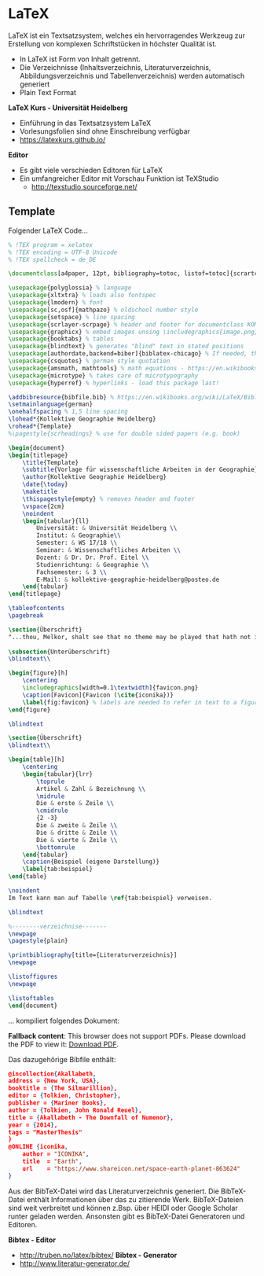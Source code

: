 # LaTeX

LaTeX ist ein Textsatzsystem, welches ein hervorragendes Werkzeug zur Erstellung von komplexen Schriftstücken in höchster Qualität ist.

- In LaTeX ist Form von Inhalt getrennt.
- Die Verzeichnisse (Inhaltsverzeichnis, Literaturverzeichnis, Abbildungsverzeichnis und Tabellenverzeichnis) werden automatisch generiert
- Plain Text Format

**LaTeX Kurs - Universität Heidelberg**
- Einführung in das Textsatzsystem LaTeX
- Vorlesungsfolien sind ohne Einschreibung verfügbar
- https://latexkurs.github.io/

**Editor**
- Es gibt viele verschieden Editoren für LaTeX
- Ein umfangreicher Editor mit Vorschau Funktion ist TeXStudio
  - http://texstudio.sourceforge.net/

## Template

Folgender LaTeX Code...

```tex
% !TEX program = xelatex
% !TEX encoding = UTF-8 Unicode
% !TEX spellcheck = de_DE

\documentclass[a4paper, 12pt, bibliography=totoc, listof=totoc]{scrartcl}

\usepackage{polyglossia} % language
\usepackage{xltxtra} % loads also fontspec 
\usepackage{lmodern} % font
\usepackage[sc,osf]{mathpazo} % oldschool number style
\usepackage{setspace} % line spacing
\usepackage{scrlayer-scrpage} % header and footer for documentclass KOMA-Script
\usepackage{graphicx} % embed images unsing \includegraphics{image.png}
\usepackage{booktabs} % tables
\usepackage{blindtext} % generates "blind" text in stated positions
\usepackage[authordate,backend=biber]{biblatex-chicago} % If needed, then use instead of biblatex. Not sure whats changing?
\usepackage{csquotes} % german style quotation
\usepackage{amsmath, mathtools} % math equations - https://en.wikibooks.org/wiki/LaTeX/Mathematics
\usepackage{microtype} % takes care of microtypography
\usepackage{hyperref} % hyperlinks - load this package last!

\addbibresource{bibfile.bib} % https://en.wikibooks.org/wiki/LaTeX/Bibliography_Management#BibTeX
\setmainlanguage{german}
\onehalfspacing % 1,5 line spacing
\lohead*{Kollektive Geographie Heidelberg}
\rohead*{Template}
%\pagestyle{scrheadings} % use for double sided papers (e.g. book)

\begin{document}
\begin{titlepage}
	\title{Template}
	\subtitle{Vorlage für wissenschaftliche Arbeiten in der Geographie}
	\author{Kollektive Geographie Heidelberg}
	\date{\today}
	\maketitle
	\thispagestyle{empty} % removes header and footer
	\vspace{2cm}
	\noindent
	\begin{tabular}{ll}
		Universität: & Universität Heidelberg \\
		Institut: & Geographie\\ 
		Semester: & WS 17/18 \\
		Seminar: & Wissenschaftliches Arbeiten \\
		Dozent: & Dr. Dr. Prof. Eitel \\
		Studienrichtung: & Geographie \\
		Fachsemester: & 3 \\
		E-Mail: & kollektive-geographie-heidelberg@posteo.de
	\end{tabular}
\end{titlepage}

\tableofcontents
\pagebreak

\section{Überschrift}
"...thou, Melkor, shalt see that no theme may be played that hath not its uttermost source in me, nor can any alter the music in my despite. For he that attempteth this shall prove but mine instrument in the devising of things more wonderful, which he himself hath not imagined" (\cite{Akallabeth}).
	
\subsection{Unterüberschrift}
\blindtext\\

\begin{figure}[h]
	\centering
	\includegraphics[width=0.1\textwidth]{favicon.png}
	\caption[Favicon]{Favicon (\cite{iconika})}
	\label{fig:favicon} % labels are needed to refer in text to a figure
\end{figure}

\blindtext

\section{Überschrift}
\blindtext\\

\begin{table}[h]
	\centering
	\begin{tabular}{lrr}
		\toprule
		Artikel & Zahl & Bezeichnung \\ 
		\midrule
		Die & erste & Zeile \\	
		\cmidrule
		{2 -3}
		Die & zweite & Zeile \\
		Die & dritte & Zeile \\
		Die & vierte & Zeile \\
		\bottomrule
	\end{tabular}
	\caption{Beispiel (eigene Darstellung)}
	\label{tab:beispiel}
\end{table}

\noindent
Im Text kann man auf Tabelle \ref{tab:beispiel} verweisen.

\blindtext

%--------verzeichnise-------
\newpage
\pagestyle{plain}

\printbibliography[title={Literaturverzeichnis}]
\newpage

\listoffigures
\newpage

\listoftables
\end{document}
```

... kompiliert folgendes Dokument:

<object data="wissenschaft/template.pdf" type="application/pdf" width="100%" height="900">
   <p><b>Fallback content</b>: This browser does not support PDFs. Please download the PDF to view it: <a href="wissenschaft/template.pdf">Download PDF</a>.</p>
</object>

Das dazugehörige Bibfile enthält:

```json
@incollection{Akallabeth,
address = {New York, USA},
booktitle = {The Silmarillion},
editor = {Tolkien, Christopher},
publisher = {Mariner Books},
author = {Tolkien, John Ronald Reuel},
title = {Akallabeth - The Downfall of Numenor},
year = {2014},
tags = "MasterThesis"
}
@ONLINE {iconika,
    author = "ICONIKA",
    title  = "Earth",
    url    = "https://www.shareicon.net/space-earth-planet-863624"
}
```

Aus der BibTeX-Datei wird das Literaturverzeichnis generiert. Die BibTeX-Datei enthält Informationen über das zu zitierende Werk. BibTeX-Dateien sind weit verbreitet und können z.Bsp. über HEIDI oder Google Scholar runter geladen werden. Ansonsten gibt es BibTeX-Datei Generatoren und Editoren.

**Bibtex - Editor**
- http://truben.no/latex/bibtex/
**Bibtex - Generator**
- http://www.literatur-generator.de/
